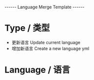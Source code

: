 ------ Language Merge Template ------

# Type / 类型
* 更新语言 Update current language
* 增加新语言 Create a new language yml

# Language / 语言

